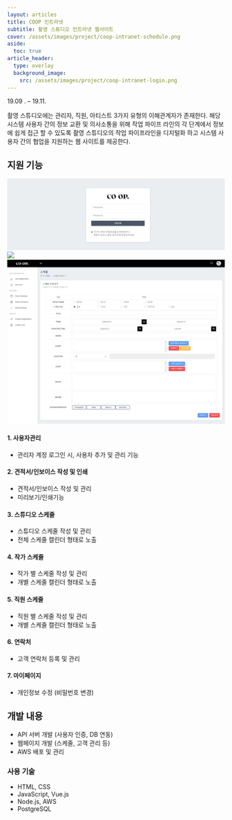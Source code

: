 ```yaml
---
layout: articles
title: COOP 인트라넷
subtitle: 촬영 스튜디오 인트라넷 웹사이트
cover: /assets/images/project/coop-intranet-schedule.png
aside:
  toc: true
article_header:
  type: overlay
  background_image:
    src: /assets/images/project/coop-intranet-login.png
---
```


<div class="article__content" markdown="1">

19.09 . –  19.11.

촬영 스튜디오에는 관리자, 직원, 아티스트 3가지 유형의 이해관계자가 존재한다. 해당 시스템 사용자 간의 정보 교환 및 의사소통을 위해 작업 파이프 라인의 각 단계에서 정보에 쉽게 접근 할 수 있도록 촬영 스튜디오의 작업 파이프라인을 디지털화 하고 시스템 사용자 간의 협업을 지원하는 웹 사이트를 제공한다.

## 지원 기능

![](/assets/images/project/coop-intranet-login.png)
![](/assets/images/coop-intranet-schedule.png)
![](/assets/images/project/coop-intranet-schedule-register.png)


#### 1. 사용자관리

- 관리자 계정 로그인 시, 사용자 추가 및 관리 기능

#### 2. 견적서/인보이스 작성 및 인쇄

- 견적서/인보이스 작성 및 관리
- 미리보기/인쇄기능

#### 3. 스튜디오 스케줄

- 스튜디오 스케줄 작성 및 관리
- 전체 스케줄 캘린더 형태로 노출
  
#### 4. 작가 스케줄

- 작가 별 스케줄 작성 및 관리
- 개별 스케줄 캘린더 형태로 노출
 
#### 5. 직원 스케줄
 
- 직원 별 스케줄 작성 및 관리
- 개별 스케줄 캘린더 형태로 노출

#### 6. 연락처

- 고객 연락처 등록 및 관리

#### 7. 마이페이지

- 개인정보 수정 (비밀번호 변경)

## 개발 내용

- API 서버 개발 (사용자 인증, DB 연동)
- 웹페이지 개발 (스케줄, 고객 관리 등)
- AWS 배포 및 관리

### 사용 기술

- HTML, CSS
- JavaScript, Vue.js
- Node.js, AWS
- PostgreSQL
